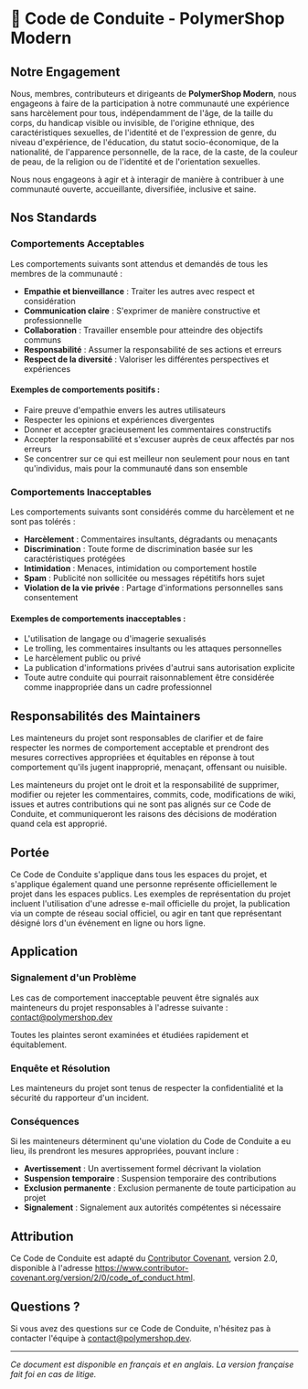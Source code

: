 # 🤝 Code de Conduite - PolymerShop Modern

## Notre Engagement

Nous, membres, contributeurs et dirigeants de **PolymerShop Modern**, nous engageons à faire de la participation à notre communauté une expérience sans harcèlement pour tous, indépendamment de l'âge, de la taille du corps, du handicap visible ou invisible, de l'origine ethnique, des caractéristiques sexuelles, de l'identité et de l'expression de genre, du niveau d'expérience, de l'éducation, du statut socio-économique, de la nationalité, de l'apparence personnelle, de la race, de la caste, de la couleur de peau, de la religion ou de l'identité et de l'orientation sexuelles.

Nous nous engageons à agir et à interagir de manière à contribuer à une communauté ouverte, accueillante, diversifiée, inclusive et saine.

## Nos Standards

### Comportements Acceptables

Les comportements suivants sont attendus et demandés de tous les membres de la communauté :

- **Empathie et bienveillance** : Traiter les autres avec respect et considération
- **Communication claire** : S'exprimer de manière constructive et professionnelle
- **Collaboration** : Travailler ensemble pour atteindre des objectifs communs
- **Responsabilité** : Assumer la responsabilité de ses actions et erreurs
- **Respect de la diversité** : Valoriser les différentes perspectives et expériences

#### Exemples de comportements positifs :
- Faire preuve d'empathie envers les autres utilisateurs
- Respecter les opinions et expériences divergentes
- Donner et accepter gracieusement les commentaires constructifs
- Accepter la responsabilité et s'excuser auprès de ceux affectés par nos erreurs
- Se concentrer sur ce qui est meilleur non seulement pour nous en tant qu'individus, mais pour la communauté dans son ensemble

### Comportements Inacceptables

Les comportements suivants sont considérés comme du harcèlement et ne sont pas tolérés :

- **Harcèlement** : Commentaires insultants, dégradants ou menaçants
- **Discrimination** : Toute forme de discrimination basée sur les caractéristiques protégées
- **Intimidation** : Menaces, intimidation ou comportement hostile
- **Spam** : Publicité non sollicitée ou messages répétitifs hors sujet
- **Violation de la vie privée** : Partage d'informations personnelles sans consentement

#### Exemples de comportements inacceptables :
- L'utilisation de langage ou d'imagerie sexualisés
- Le trolling, les commentaires insultants ou les attaques personnelles
- Le harcèlement public ou privé
- La publication d'informations privées d'autrui sans autorisation explicite
- Toute autre conduite qui pourrait raisonnablement être considérée comme inappropriée dans un cadre professionnel

## Responsabilités des Maintainers

Les mainteneurs du projet sont responsables de clarifier et de faire respecter les normes de comportement acceptable et prendront des mesures correctives appropriées et équitables en réponse à tout comportement qu'ils jugent inapproprié, menaçant, offensant ou nuisible.

Les mainteneurs du projet ont le droit et la responsabilité de supprimer, modifier ou rejeter les commentaires, commits, code, modifications de wiki, issues et autres contributions qui ne sont pas alignés sur ce Code de Conduite, et communiqueront les raisons des décisions de modération quand cela est approprié.

## Portée

Ce Code de Conduite s'applique dans tous les espaces du projet, et s'applique également quand une personne représente officiellement le projet dans les espaces publics. Les exemples de représentation du projet incluent l'utilisation d'une adresse e-mail officielle du projet, la publication via un compte de réseau social officiel, ou agir en tant que représentant désigné lors d'un événement en ligne ou hors ligne.

## Application

### Signalement d'un Problème

Les cas de comportement inacceptable peuvent être signalés aux mainteneurs du projet responsables à l'adresse suivante : contact@polymershop.dev

Toutes les plaintes seront examinées et étudiées rapidement et équitablement.

### Enquête et Résolution

Les mainteneurs du projet sont tenus de respecter la confidentialité et la sécurité du rapporteur d'un incident.

### Conséquences

Si les mainteneurs déterminent qu'une violation du Code de Conduite a eu lieu, ils prendront les mesures appropriées, pouvant inclure :

- **Avertissement** : Un avertissement formel décrivant la violation
- **Suspension temporaire** : Suspension temporaire des contributions
- **Exclusion permanente** : Exclusion permanente de toute participation au projet
- **Signalement** : Signalement aux autorités compétentes si nécessaire

## Attribution

Ce Code de Conduite est adapté du [Contributor Covenant](https://www.contributor-covenant.org), version 2.0, disponible à l'adresse https://www.contributor-covenant.org/version/2/0/code_of_conduct.html.

## Questions ?

Si vous avez des questions sur ce Code de Conduite, n'hésitez pas à contacter l'équipe à contact@polymershop.dev.

---

*Ce document est disponible en français et en anglais. La version française fait foi en cas de litige.*
